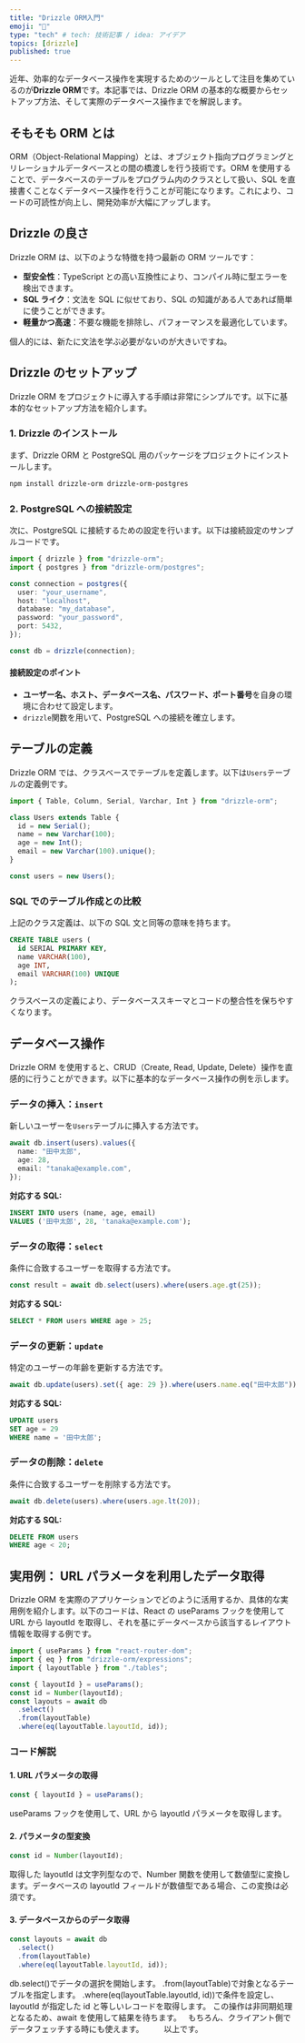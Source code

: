 ```yaml
---
title: "Drizzle ORM入門"
emoji: "🔖"
type: "tech" # tech: 技術記事 / idea: アイデア
topics: [drizzle]
published: true
---
```


近年、効率的なデータベース操作を実現するためのツールとして注目を集めているのが**Drizzle ORM**です。本記事では、Drizzle ORM の基本的な概要からセットアップ方法、そして実際のデータベース操作までを解説します。

## そもそも ORM とは

ORM（Object-Relational Mapping）とは、オブジェクト指向プログラミングとリレーショナルデータベースとの間の橋渡しを行う技術です。ORM を使用することで、データベースのテーブルをプログラム内のクラスとして扱い、SQL を直接書くことなくデータベース操作を行うことが可能になります。これにより、コードの可読性が向上し、開発効率が大幅にアップします。

## Drizzle の良さ

Drizzle ORM は、以下のような特徴を持つ最新の ORM ツールです：

- **型安全性**：TypeScript との高い互換性により、コンパイル時に型エラーを検出できます。
- **SQL ライク**：文法を SQL に似せており、SQL の知識がある人であれば簡単に使うことができます。
- **軽量かつ高速**：不要な機能を排除し、パフォーマンスを最適化しています。

個人的には、新たに文法を学ぶ必要がないのが大きいですね。

## Drizzle のセットアップ

Drizzle ORM をプロジェクトに導入する手順は非常にシンプルです。以下に基本的なセットアップ方法を紹介します。

### 1. Drizzle のインストール

まず、Drizzle ORM と PostgreSQL 用のパッケージをプロジェクトにインストールします。

```bash
npm install drizzle-orm drizzle-orm-postgres
```

### 2. PostgreSQL への接続設定

次に、PostgreSQL に接続するための設定を行います。以下は接続設定のサンプルコードです。

```typescript
import { drizzle } from "drizzle-orm";
import { postgres } from "drizzle-orm/postgres";

const connection = postgres({
  user: "your_username",
  host: "localhost",
  database: "my_database",
  password: "your_password",
  port: 5432,
});

const db = drizzle(connection);
```

#### 接続設定のポイント

- **ユーザー名、ホスト、データベース名、パスワード、ポート番号**を自身の環境に合わせて設定します。
- `drizzle`関数を用いて、PostgreSQL への接続を確立します。

## テーブルの定義

Drizzle ORM では、クラスベースでテーブルを定義します。以下は`Users`テーブルの定義例です。

```typescript
import { Table, Column, Serial, Varchar, Int } from "drizzle-orm";

class Users extends Table {
  id = new Serial();
  name = new Varchar(100);
  age = new Int();
  email = new Varchar(100).unique();
}

const users = new Users();
```

### SQL でのテーブル作成との比較

上記のクラス定義は、以下の SQL 文と同等の意味を持ちます。

```sql
CREATE TABLE users (
  id SERIAL PRIMARY KEY,
  name VARCHAR(100),
  age INT,
  email VARCHAR(100) UNIQUE
);
```

クラスベースの定義により、データベーススキーマとコードの整合性を保ちやすくなります。

## データベース操作

Drizzle ORM を使用すると、CRUD（Create, Read, Update, Delete）操作を直感的に行うことができます。以下に基本的なデータベース操作の例を示します。

### データの挿入：`insert`

新しいユーザーを`Users`テーブルに挿入する方法です。

```typescript
await db.insert(users).values({
  name: "田中太郎",
  age: 28,
  email: "tanaka@example.com",
});
```

**対応する SQL:**

```sql
INSERT INTO users (name, age, email)
VALUES ('田中太郎', 28, 'tanaka@example.com');
```

### データの取得：`select`

条件に合致するユーザーを取得する方法です。

```typescript
const result = await db.select(users).where(users.age.gt(25));
```

**対応する SQL:**

```sql
SELECT * FROM users WHERE age > 25;
```

### データの更新：`update`

特定のユーザーの年齢を更新する方法です。

```typescript
await db.update(users).set({ age: 29 }).where(users.name.eq("田中太郎"));
```

**対応する SQL:**

```sql
UPDATE users
SET age = 29
WHERE name = '田中太郎';
```

### データの削除：`delete`

条件に合致するユーザーを削除する方法です。

```typescript
await db.delete(users).where(users.age.lt(20));
```

**対応する SQL:**

```sql
DELETE FROM users
WHERE age < 20;
```

## 実用例： URL パラメータを利用したデータ取得

Drizzle ORM を実際のアプリケーションでどのように活用するか、具体的な実用例を紹介します。以下のコードは、React の useParams フックを使用して URL から layoutId を取得し、それを基にデータベースから該当するレイアウト情報を取得する例です。

```typescript
import { useParams } from "react-router-dom";
import { eq } from "drizzle-orm/expressions";
import { layoutTable } from "./tables";

const { layoutId } = useParams();
const id = Number(layoutId);
const layouts = await db
  .select()
  .from(layoutTable)
  .where(eq(layoutTable.layoutId, id));
```

### コード解説

#### 1. URL パラメータの取得

```typescript
const { layoutId } = useParams();
```

useParams フックを使用して、URL から layoutId パラメータを取得します。

#### 2. パラメータの型変換

```typescript
const id = Number(layoutId);
```

取得した layoutId は文字列型なので、Number 関数を使用して数値型に変換します。データベースの layoutId フィールドが数値型である場合、この変換は必須です。

#### 3. データベースからのデータ取得

```typescript
const layouts = await db
  .select()
  .from(layoutTable)
  .where(eq(layoutTable.layoutId, id));
```

db.select()でデータの選択を開始します。
.from(layoutTable)で対象となるテーブルを指定します。
.where(eq(layoutTable.layoutId, id))で条件を設定し、layoutId が指定した id と等しいレコードを取得します。
この操作は非同期処理となるため、await を使用して結果を待ちます。
&nbsp;
もちろん、クライアント側でデータフェッチする時にも使えます。
&nbsp;
&nbsp;
&nbsp;
&nbsp;
以上です。
